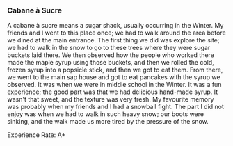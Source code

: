 ### Cabane à Sucre

A cabane à sucre means a sugar shack, usually occurring in the Winter. My friends and I went to this place once; we had to walk around the area before we dined at the main entrance. The first thing we did was explore the site; we had to walk in the snow to go to these trees where they were sugar buckets laid there. We then observed how the people who worked there made the maple syrup using those buckets, and then we rolled the cold, frozen syrup into a popsicle stick, and then we got to eat them. From there, we went to the main sap house and got to eat pancakes with the syrup we observed.
It was when we were in middle school in the Winter. It was a fun experience; the good part was that we had delicious hand-made syrup. It wasn't that sweet, and the texture was very fresh.
My favourite memory was probably when my friends and I had a snowball fight. The part I did not enjoy was when we had to walk in such heavy snow; our boots were sinking, and the walk made us more tired by the pressure of the snow.

Experience Rate: A+